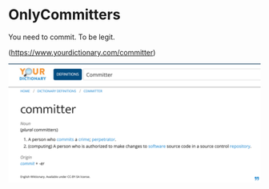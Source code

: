 # OnlyCommitters
You need to commit. To be legit.

(https://www.yourdictionary.com/committer)

<img src="https://github.com/zketosis/OnlyCommitters/raw/main/commit.png" width="610" >

